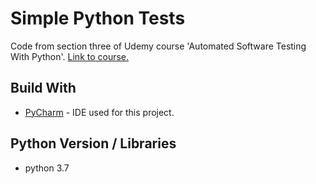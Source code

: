 # Simple Python Tests
Code from section three of Udemy course 'Automated Software Testing With Python'. [Link to course.](https://www.udemy.com/automated-software-testing-with-python/)

## Build With
* [PyCharm](https://www.jetbrains.com/pycharm/) - IDE used for this project.

## Python Version / Libraries
* python 3.7


